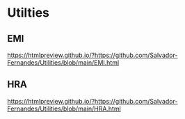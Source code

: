 # Utilties

## EMI
https://htmlpreview.github.io/?https://github.com/Salvador-Fernandes/Utilities/blob/main/EMI.html

## HRA
https://htmlpreview.github.io/?https://github.com/Salvador-Fernandes/Utilities/blob/main/HRA.html
